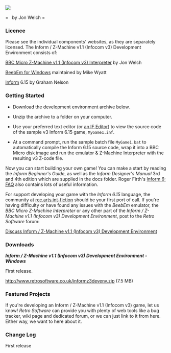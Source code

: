 ![](../../retrosoftwarecouk_wiki-20160918-wikidump/images/informv3idelogo.png)

=   by Jon Welch =

### Licence

Please see the individual components' websites, as they are separately licensed. The Inform / Z-Machine v1.1 (Infocom v3) Development Environment consists of:

[BBC Micro Z-Machine v1.1 (Infocom v3) Interpreter](BBC_Micro_Z-Machine_Interpreter "wikilink") by Jon Welch

[BeebEm for Windows](http://www.mikebuk.dsl.pipex.com/beebem/) maintained by Mike Wyatt

[Inform](http://www.inform-fiction.org/) 6.15 by Graham Nelson

### Getting Started

- Download the development environment archive below.

- Unzip the archive to a folder on your computer.

- Use your preferred text editor (or [an IF Editor](http://www.firthworks.com/roger/editors/index.html)) to view the source code of the sample v3 Inform 6.15 game, `MyGame1.inf`.

- At a command prompt, run the sample batch file `MyGame1.bat` to automatically compile the Inform 6.15 source code, wrap it into a BBC Micro disk image and run the emulator & Z-Machine Interpreter with the resulting v3 Z-code file.

Now you can start building your own game! You can make a start by reading the _Inform Beginner's Guide_, as well as the _Inform Designer's Manual_ 3rd and 4th edition which are supplied in the docs folder. Roger Firth's [Inform 6: FAQ](http://www.firthworks.com/roger/informfaq/index.html) also contains lots of useful information.

For support developing your game with the _Inform 6.15_ language, the community at [rec.arts.int-fiction](nntp://rec.arts.int-fiction/) should be your first port of call. If you're having difficulty or have found any issues with the _BeebEm_ emulator, the _BBC Micro Z-Machine Interpreter_ or any other part of the _Inform / Z-Machine v1.1 (Infocom v3) Development Environment_, post to the _Retro Software_ forum:

[Discuss Inform / Z-Machine v1.1 (Infocom v3) Development Environment](http://www.retrosoftware.co.uk/forum/viewforum.php?f=30)

### Downloads

**_Inform / Z-Machine v1.1 (Infocom v3) Development Environment - Windows_**

First release.

<http://www.retrosoftware.co.uk/informz3devenv.zip> (7.5 MB)

### Featured Projects

If you're developing an Inform / Z-Machine v1.1 (Infocom v3) game, let us know! _Retro Software_ can provide you with plenty of web tools like a bug tracker, wiki page and dedicated forum, or we can just link to it from here. Either way, we want to here about it.

### Change Log

First release
